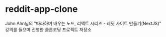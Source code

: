 # reddit-app-clone

John Ahn님의 "따라하며 배우는 노드, 리액트 시리즈 - 레딧 사이트 만들기(NextJS)" 강의를 들으며 진행한 클론코딩 프로젝트 저장소
